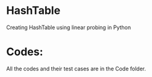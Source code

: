 # HashTable
Creating HashTable using linear probing in Python

# Codes:
All the codes and their test cases are in the Code folder.

